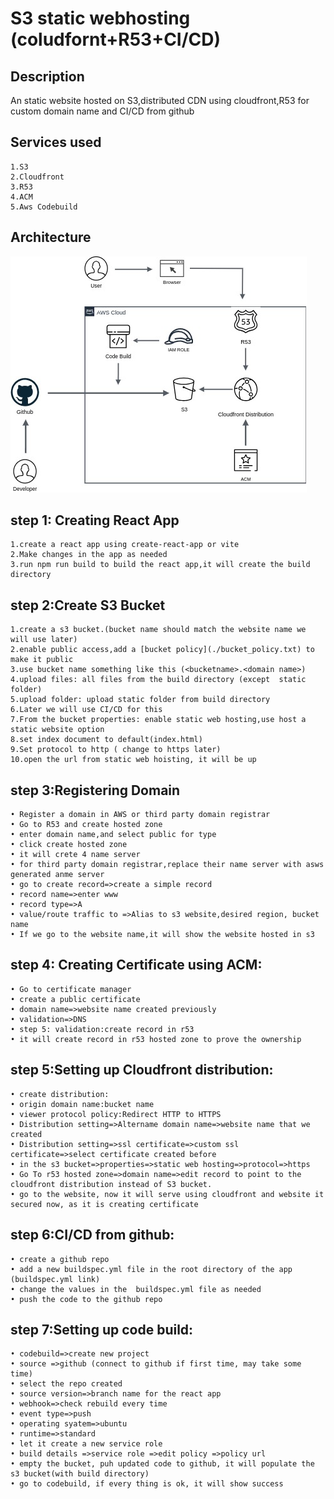 
# S3 static webhosting (coludfornt+R53+CI/CD)

## Description
An static website hosted on S3,distributed CDN using cloudfront,R53 for custom domain name and CI/CD from github 

## Services used
    1.S3
    2.Cloudfront
    3.R53
    4.ACM
    5.Aws Codebuild

## Architecture

![Alt architecture](https://github.com/prantasujoy/aws-practice/blob/main/s3_static_hosting/s3_static_svg.jpg?raw=true)


## step 1: Creating React App
    1.create a react app using create-react-app or vite
    2.Make changes in the app as needed
    3.run npm run build to build the react app,it will create the build directory

## step 2:Create S3 Bucket
    1.create a s3 bucket.(bucket name should match the website name we will use later)
    2.enable public access,add a [bucket policy](./bucket_policy.txt) to make it public 
    3.use bucket name something like this (<bucketname>.<domain name>)
    4.upload files: all files from the build directory (except  static folder)
    5.upload folder: upload static folder from build directory
    6.Later we will use CI/CD for this
    7.From the bucket properties: enable static web hosting,use host a static website option
    8.set index document to default(index.html) 
    9.Set protocol to http ( change to https later)
    10.open the url from static web hoisting, it will be up

## step 3:Registering Domain
    • Register a domain in AWS or third party domain registrar
    • Go to R53 and create hosted zone
    • enter domain name,and select public for type
    • click create hosted zone
    • it will crete 4 name server
    • for third party domain registrar,replace their name server with asws generated anme server
    • go to create record=>create a simple record
    • record name=>enter www
    • record type=>A
    • value/route traffic to =>Alias to s3 website,desired region, bucket name
    • If we go to the website name,it will show the website hosted in s3
    
## step 4: Creating Certificate using ACM:
    • Go to certificate manager
    • create a public certificate
    • domain name=>website name created previously
    • validation=>DNS
    • step 5: validation:create record in r53
    • it will create record in r53 hosted zone to prove the ownership
    
## step 5:Setting up Cloudfront distribution:
    • create distribution:
    • origin domain name:bucket name
    • viewer protocol policy:Redirect HTTP to HTTPS
    • Distribution setting=>Altername domain name=>website name that we created
    • Distribution setting=>ssl certificate=>custom ssl certificate=>select certificate created before
    • in the s3 bucket=>properties=>static web hosting=>protocol=>https
    • Go To r53 hosted zone=>domain name=>edit record to point to the cloudfront distribution instead of S3 bucket.
    • go to the website, now it will serve using cloudfront and website it secured now, as it is creating certificate
## step 6:CI/CD from github:
    • create a github repo 
    • add a new buildspec.yml file in the root directory of the app (buildspec.yml link)
    • change the values in the  buildspec.yml file as needed
    • push the code to the github repo

## step 7:Setting up code build:
    • codebuild=>create new project
    • source =>github (connect to github if first time, may take some time)
    • select the repo created
    • source version=>branch name for the react app
    • webhook=>check rebuild every time
    • event type=>push
    • operating syatem=>ubuntu
    • runtime=>standard
    • let it create a new service role
    • build details =>service role =>edit policy =>policy url
    • empty the bucket, puh updated code to github, it will populate the s3 bucket(with build directory)
    • go to codebuild, if every thing is ok, it will show success 
    






